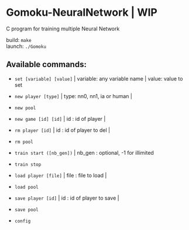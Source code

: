 # Gomoku-NeuralNetwork | WIP
C program for training multiple Neural Network

build: `make`  
launch: `./Gomoku`


## Available commands:

- `set [variable] [value]` | variable: any variable name   |   value: value to set
    
- `new player [type]` | type: nn0, nn1, ia or human |
      
- `new pool`

- `new game [id] [id]` | id : id of player |

- `rm player [id]` | id : id of player to del |

- `rm pool`

- `train start ([nb_gen])` | nb_gen : optional, -1 for illimited

- `train stop`

- `load player [file]` | file : file to load |

- `load pool`

- `save player [id]` | id : id of player to save |

- `save pool`

- `config`
